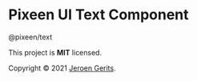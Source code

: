 # Pixeen UI Text Component

@pixeen/text

This project is **MIT** licensed.

Copyright © 2021 [Jeroen Gerits](https://github.com/pixeen).
